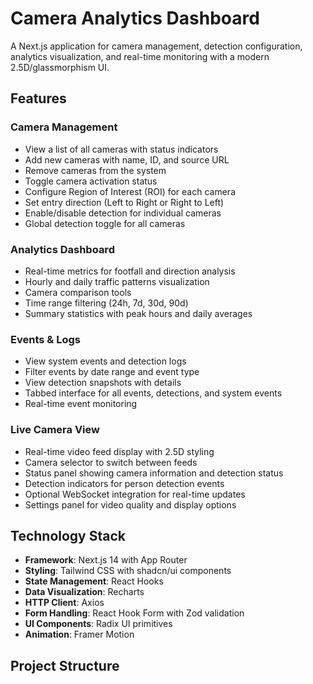 # Camera Analytics Dashboard

A Next.js application for camera management, detection configuration, analytics visualization, and real-time monitoring with a modern 2.5D/glassmorphism UI.

## Features

### Camera Management
- View a list of all cameras with status indicators
- Add new cameras with name, ID, and source URL
- Remove cameras from the system
- Toggle camera activation status
- Configure Region of Interest (ROI) for each camera
- Set entry direction (Left to Right or Right to Left)
- Enable/disable detection for individual cameras
- Global detection toggle for all cameras

### Analytics Dashboard
- Real-time metrics for footfall and direction analysis
- Hourly and daily traffic patterns visualization
- Camera comparison tools
- Time range filtering (24h, 7d, 30d, 90d)
- Summary statistics with peak hours and daily averages

### Events & Logs
- View system events and detection logs
- Filter events by date range and event type
- View detection snapshots with details
- Tabbed interface for all events, detections, and system events
- Real-time event monitoring

### Live Camera View
- Real-time video feed display with 2.5D styling
- Camera selector to switch between feeds
- Status panel showing camera information and detection status
- Detection indicators for person detection events
- Optional WebSocket integration for real-time updates
- Settings panel for video quality and display options

## Technology Stack

- **Framework**: Next.js 14 with App Router
- **Styling**: Tailwind CSS with shadcn/ui components
- **State Management**: React Hooks
- **Data Visualization**: Recharts
- **HTTP Client**: Axios
- **Form Handling**: React Hook Form with Zod validation
- **UI Components**: Radix UI primitives
- **Animation**: Framer Motion

## Project Structure

